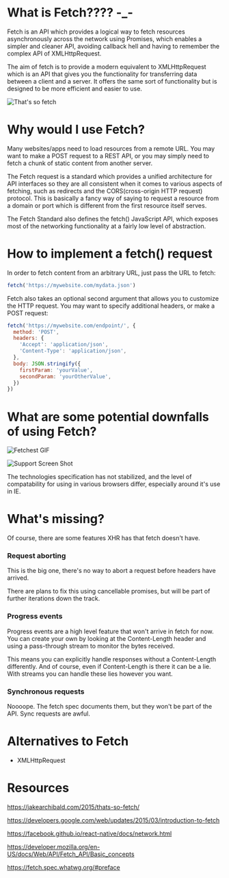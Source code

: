 # What is Fetch???? -_-

Fetch is an API which provides a logical way to fetch resources asynchronously across the network using Promises, which enables a simpler and cleaner API, avoiding callback hell and having to remember the complex API of XMLHttpRequest.

The aim of fetch is to provide a modern equivalent to XMLHttpRequest which is an API that gives you the functionality for transferring data between a client and a server. It offers the same sort of functionality but is designed to be more efficient and easier to use.

![That's so fetch](http://res.cloudinary.com/strannikad/image/upload/v1495159590/download_1_wxeilr.gif)

# Why would I use Fetch?

Many websites/apps need to load resources from a remote URL. You may want to make a POST request to a REST API, or you may simply need to fetch a chunk of static content from another server.

The Fetch request is a standard which provides a unified architecture for API interfaces so they are all consistent when it comes to various aspects of fetching, such as redirects and the CORS(cross-origin HTTP request) protocol. This is basically a fancy way of saying to request a resource from a domain or port which is different from the first resource itself serves.

The Fetch Standard also defines the fetch() JavaScript API, which exposes most of the networking functionality at a fairly low level of abstraction.

# How to implement a fetch() request

In order to fetch content from an arbitrary URL, just pass the URL to fetch:
``` javascript
fetch('https://mywebsite.com/mydata.json')
```
Fetch also takes an optional second argument that allows you to customize the HTTP request. You may want to specify additional headers, or make a POST request:
``` javascript
fetch('https://mywebsite.com/endpoint/', {
  method: 'POST',
  headers: {
    'Accept': 'application/json',
    'Content-Type': 'application/json',
  },
  body: JSON.stringify({
    firstParam: 'yourValue',
    secondParam: 'yourOtherValue',
  })
})
```

# What are some potential downfalls of using Fetch?

![Fetchest GIF](http://res.cloudinary.com/strannikad/image/upload/v1495159386/download_hlpid7.gif)


![Support Screen Shot](http://res.cloudinary.com/strannikad/image/upload/c_scale,w_887/v1495159240/Fetch_Support_gx44o6.png)

The technologies specification has not stabilized, and the level of compatability for using in various browsers differ, especially around it's use in IE. 

# What's missing?
Of course, there are some features XHR has that fetch doesn't have.

### Request aborting
This is the big one, there's no way to abort a request before headers have arrived.

There are plans to fix this using cancellable promises, but will be part of further iterations down the track.

### Progress events
Progress events are a high level feature that won't arrive in fetch for now. You can create your own by looking at the Content-Length header and using a pass-through stream to monitor the bytes received.

This means you can explicitly handle responses without a Content-Length differently. And of course, even if Content-Length is there it can be a lie. With streams you can handle these lies however you want.

### Synchronous requests
Noooope. The fetch spec documents them, but they won't be part of the API. Sync requests are awful.

# Alternatives to Fetch

- XMLHttpRequest

# Resources

https://jakearchibald.com/2015/thats-so-fetch/

https://developers.google.com/web/updates/2015/03/introduction-to-fetch

https://facebook.github.io/react-native/docs/network.html

https://developer.mozilla.org/en-US/docs/Web/API/Fetch_API/Basic_concepts

https://fetch.spec.whatwg.org/#preface
